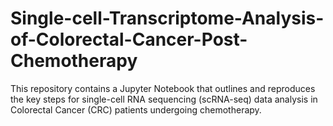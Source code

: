 # Single-cell-Transcriptome-Analysis-of-Colorectal-Cancer-Post-Chemotherapy
This repository contains a Jupyter Notebook that outlines and reproduces the key steps for single-cell RNA sequencing (scRNA-seq) data analysis in Colorectal Cancer (CRC) patients undergoing chemotherapy.
